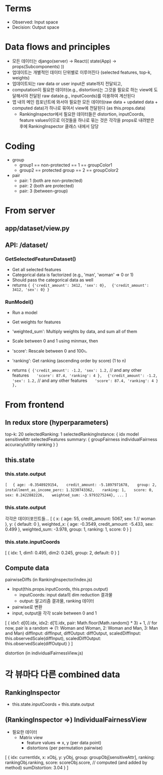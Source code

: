 # Terms
- Observed: Input space
- Decision: Output space

# Data flows and principles
- 모든 데이터는 django(server) -> React(( state(App) -> props(Subcomponents) ))
- 업데이트는 개별적인 데이터 단위별로 이루어진다 (selected features, top-k, weights)
- 업데이트되는 raw data or user input은 state까지 전달되고,
- computation이 필요한 데이터(e.g., distortion)는 그것을 필요로 하는 view에 도달해서야 전달된 raw data(e.g., inputCoords)를 이용하여 계산된다
- 앱 내의 메인 컴포넌트에 와서야 필요한 모든 데이터(raw data + updated data + computed data)가 하나로 묶여서 view에 전달된다 (as this.props.data)
    + RankingInspector에서 필요한 데이터들은 distortion, inputCoords, feature values이므로 이것들을 하나로 묶는 것은 각각을 props로 내려받은 후에 RankingInspector 클래스 내에서 담당

# Coding
- group
    + group1 == non-protected == 1 == groupColor1
    + group2 == protected group == 2 == groupColor2
- pair
    + pair: 1 (both are non-protected)
    + pair: 2 (both are protected)
    + pair: 3 (between-group)

# From server

## app/dataset/view.py
## API: /dataset/

### GetSelectedFeatureDataset()
- Get all selected features
- Categorical data is factorized
    (e.g., 'man', 'woman' => 0 or 1)
- Should pass the categorical data as well
- returns
`{ {'credit_amount': 3412, 'sex': 0},`
`  {'credit_amount': 3412, 'sex': 0} }`

### RunModel()
- Run a model
- Get weights for features
- 'weighted_sum': Multiply weights by data, and sum all of them
- Scale between 0 and 1 using minmax, then
- 'score': Rescale between 0 and 100ㄴ
- 'ranking': Get ranking (ascending order by score) (1 to n)

- returns
`{ {'credit_amount': -1.2, 'sex': 1.2,` // and any other features
`   'score': 87.4, 'ranking': 4 },`
`  {'credit_amount': -1.2, 'sex': 1.2,` // and any other features
`   'score': 87.4, 'ranking': 4 } },`


# From frontend

## In redux store (hyperparameters)

top-k: 20
selectedRanking: 1
selectedRankingInstance: {
    idx
    model
    sensitiveAttr
    selectedFeatures
    summary: {
        groupFairness
        individualFairness
        accuracy/utility
        ranking
    }
}

## this.state

### this.state.output
`[`
`  { age: -0.3548929154,`
`   credit_amount: -5.1897971678,`
`   group: 2,`
`   installment_as_income_perc: 1.3230743362,`
`   ranking: 1,`
`   score: 0,`
`   sex: 0.2422882226,`
`   weighted_sum: -3.9793275244}, ...`
`]`

### this.state.output
각각은 데이터포인트들...
[
    {
        x: {
            age: 55,
            credit_amount: 5067,
            sex: 1   // woman
        },
        y: { default: 0 },
        weighted_x: {
            age: -0.3549,
            credit_amount: -5.433,
            sex: 0.499
        },
        weighted_sum: -3.978,
        group: 1,
        ranking: 1,
        score: 0
    }
]

### this.state.inputCoords
[
    {
        idx: 1,
        dim1: 0.495,
        dim2: 0.245,
        group: 2,
        default: 0
    }
]

## Compute data

pairwiseDiffs (in RankingInspector/index.js)
- Input(this.props.inputCoords, this.props.output)
    + inputCoords: input data의 dim reduction 결과물
    + output: 알고리즘 결과물, ranking 데이터
- pairwise로 변환
- input, output을 각각 scale between 0 and 1

[
    {
        idx1: d[0].idx,
        idx2: d[1].idx,
        pair: Math.floor(Math.random() * 3) + 1,  // for now, pair is a random => (1: Woman and Woman, 2: Woman and Man, 3: Man and Man)
        diffInput: diffInput,
        diffOutput: diffOutput,
        scaledDiffInput: this.observedScale(diffInput),
        scaledDiffOutput: this.observedScale(diffOutput)
    }
]

distortion (in individualFairnessView.js)


# 각 뷰마다 다른 combined data

## RankingInspector
- this.state.inputCoords + this.state.output

## (RankingInspector =>) IndividualFairnessView
- 필요한 데이터
    + Matrix view
        * feature values => x, y (per data point)
        * distortions (per permutation pairwise)

[
    {
      idx: currentIdx,
      x: xObj,
      y: yObj,
      group: groupObj[sensitiveAttr],
      ranking: rankingObj.ranking,
      score: scoreObj.score,
      // computed (and added by method)
      sumDistortion: 3.04
    }
]






